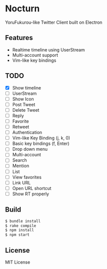 # Nocturn

YoruFukurou-like Twitter Client built on Electron

## Features
- Realtime timeline using UserStream
- Multi-account support
- Vim-like key bindings

## TODO

- [x] Show timeline
- [ ] UserStream
- [ ] Show Icon
- [ ] Post Tweet
- [ ] Delete Tweet
- [ ] Reply
- [ ] Favorite
- [ ] Retweet
- [ ] Authentication
- [ ] Vim-like Key Binding (j, k, 0)
- [ ] Basic key bindings (f, Enter)
- [ ] Drop down menu
- [ ] Multi-account
- [ ] Search
- [ ] Mention
- [ ] List
- [ ] View favorites
- [ ] Link URL
- [ ] Open URL shortcut
- [ ] Show RT properly

## Build

```bash
$ bundle install
$ rake compile
$ npm install
$ npm start
```

## License

MIT License
